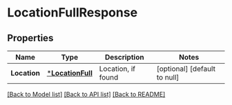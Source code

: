 # LocationFullResponse

## Properties
Name | Type | Description | Notes
------------ | ------------- | ------------- | -------------
**Location** | [***LocationFull**](LocationFull.md) | Location, if found | [optional] [default to null]

[[Back to Model list]](../README.md#documentation-for-models) [[Back to API list]](../README.md#documentation-for-api-endpoints) [[Back to README]](../README.md)


